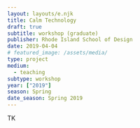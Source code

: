 ```yaml
---
layout: layouts/e.njk
title: Calm Technology
draft: true
subtitle: workshop (graduate)
publisher: Rhode Island School of Design
date: 2019-04-04
# featured_image: /assets/media/
type: project
medium:
  - teaching
subtype: workshop
year: ["2019"]
season: Spring
date_season: Spring 2019
---
```


TK
